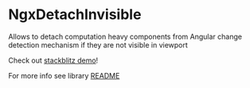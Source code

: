 # NgxDetachInvisible

Allows to detach computation heavy components from Angular change detection mechanism if they are not visible in viewport

Check out [stackblitz demo](https://stackblitz.com/edit/ngx-detach-invisible-demo?embed=1&file=src/app/app.component.html)!

For more info see library [README](./packages/ngx-detach-invisible/README.md)
